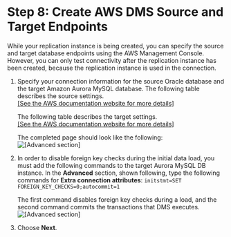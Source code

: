 # Step 8: Create AWS DMS Source and Target Endpoints<a name="chap-rdsoracle2aurora.steps.createsourcetargetendpoints"></a>

While your replication instance is being created, you can specify the source and target database endpoints using the AWS Management Console\. However, you can only test connectivity after the replication instance has been created, because the replication instance is used in the connection\.

1. Specify your connection information for the source Oracle database and the target Amazon Aurora MySQL database\. The following table describes the source settings\.    
[\[See the AWS documentation website for more details\]](http://docs.aws.amazon.com/dms/latest/sbs/chap-rdsoracle2aurora.steps.createsourcetargetendpoints.html)

   The following table describes the target settings\.    
[\[See the AWS documentation website for more details\]](http://docs.aws.amazon.com/dms/latest/sbs/chap-rdsoracle2aurora.steps.createsourcetargetendpoints.html)

   The completed page should look like the following:  
![\[Advanced section\]](http://docs.aws.amazon.com/dms/latest/sbs/images/sbs-rdsor2aurora19.5.png)

1. In order to disable foreign key checks during the initial data load, you must add the following commands to the target Aurora MySQL DB instance\. In the **Advanced** section, shown following, type the following commands for **Extra connection attributes**: `initstmt=SET FOREIGN_KEY_CHECKS=0;autocommit=1` 

   The first command disables foreign key checks during a load, and the second command commits the transactions that DMS executes\.  
![\[Advanced section\]](http://docs.aws.amazon.com/dms/latest/sbs/images/sbs-rdsor2aurora20.png)

1. Choose **Next**\.
